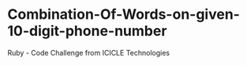 # Combination-Of-Words-on-given-10-digit-phone-number
Ruby - Code Challenge from ICICLE Technologies 
